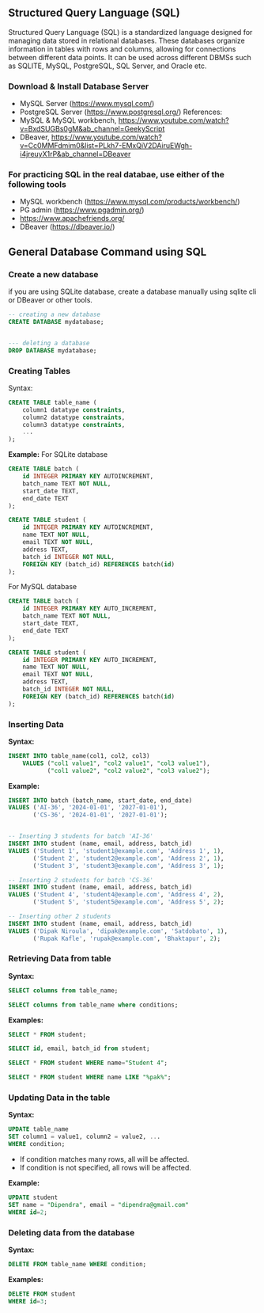 ## Structured Query Language (SQL)
Structured Query Language (SQL) is a standardized language designed for managing data stored in relational databases. These databases organize information in tables with rows and columns, allowing for connections between different data points.
It can be used across different DBMSs such as SQLITE, MySQL, PostgreSQL, SQL Server, and Oracle etc. 

### Download & Install Database Server
- MySQL Server (https://www.mysql.com/)
- PostgreSQL Server (https://www.postgresql.org/)
References: 
- MySQL & MySQL workbench, https://www.youtube.com/watch?v=BxdSUGBs0gM&ab_channel=GeekyScript
- DBeaver, https://www.youtube.com/watch?v=Cc0MMFdmim0&list=PLkh7-EMxQiV2DAiruEWgh-i4jreuyX1rP&ab_channel=DBeaver
### For practicing SQL in the real databae, use either of the following tools
- MySQL workbench (https://www.mysql.com/products/workbench/)
- PG admin (https://www.pgadmin.org/)
- https://www.apachefriends.org/
- DBeaver (https://dbeaver.io/)

## General Database Command using SQL

### Create a new database
if you are using SQLite database, create a database manually using sqlite cli or DBeaver or other tools.
```sql
-- creating a new database
CREATE DATABASE mydatabase;


--- deleting a database
DROP DATABASE mydatabase;

```

### Creating Tables

Syntax: 
```sql
CREATE TABLE table_name (
    column1 datatype constraints,
    column2 datatype constraints,
    column3 datatype constraints,
    ...
);
```

**Example:**
For SQLite database
```sql
CREATE TABLE batch (
    id INTEGER PRIMARY KEY AUTOINCREMENT,
    batch_name TEXT NOT NULL,
    start_date TEXT,
    end_date TEXT
);

CREATE TABLE student (
    id INTEGER PRIMARY KEY AUTOINCREMENT,
    name TEXT NOT NULL,
    email TEXT NOT NULL,
    address TEXT,
    batch_id INTEGER NOT NULL,
    FOREIGN KEY (batch_id) REFERENCES batch(id)
);
```

For MySQL database

```sql
CREATE TABLE batch (
    id INTEGER PRIMARY KEY AUTO_INCREMENT,
    batch_name TEXT NOT NULL,
    start_date TEXT,
    end_date TEXT
);

CREATE TABLE student (
    id INTEGER PRIMARY KEY AUTO_INCREMENT,
    name TEXT NOT NULL,
    email TEXT NOT NULL,
    address TEXT,
    batch_id INTEGER NOT NULL,
    FOREIGN KEY (batch_id) REFERENCES batch(id)
);
```

### Inserting Data
**Syntax:**
```sql
INSERT INTO table_name(col1, col2, col3) 
    VALUES ("col1 value1", "col2 value1", "col3 value1"),
           ("col1 value2", "col2 value2", "col3 value2");
```

**Example:**
```sql
INSERT INTO batch (batch_name, start_date, end_date)
VALUES ('AI-36', '2024-01-01', '2027-01-01'),
       ('CS-36', '2024-01-01', '2027-01-01');


-- Inserting 3 students for batch 'AI-36'
INSERT INTO student (name, email, address, batch_id)
VALUES ('Student 1', 'student1@example.com', 'Address 1', 1),
       ('Student 2', 'student2@example.com', 'Address 2', 1),
       ('Student 3', 'student3@example.com', 'Address 3', 1);

-- Inserting 2 students for batch 'CS-36'
INSERT INTO student (name, email, address, batch_id)
VALUES ('Student 4', 'student4@example.com', 'Address 4', 2),
       ('Student 5', 'student5@example.com', 'Address 5', 2);

-- Inserting other 2 students
INSERT INTO student (name, email, address, batch_id)
VALUES ('Dipak Niroula', 'dipak@example.com', 'Satdobato', 1),
       ('Rupak Kafle', 'rupak@example.com', 'Bhaktapur', 2);
```

### Retrieving Data from table
**Syntax:**
```sql
SELECT columns from table_name;

SELECT columns from table_name where conditions;
```

**Examples:**
```sql
SELECT * FROM student;

SELECT id, email, batch_id from student;

SELECT * FROM student WHERE name="Student 4";

SELECT * FROM student WHERE name LIKE "%pak%";

```


### Updating Data in the table
**Syntax:**
```sql
UPDATE table_name
SET column1 = value1, column2 = value2, ...
WHERE condition;
```
- If condition matches many rows, all will be affected. 
- If condition is not specified, all rows will be affected. 

**Example:**
```sql
UPDATE student
SET name = "Dipendra", email = "dipendra@gmail.com"
WHERE id=2;
```

### Deleting data from the database

**Syntax:**
```sql
DELETE FROM table_name WHERE condition;
```

**Examples:**
```sql
DELETE FROM student
WHERE id=3;
```